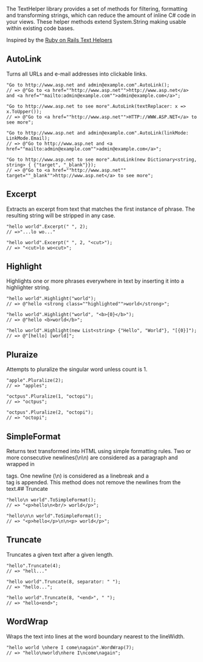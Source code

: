 The TextHelper library provides a set of methods for filtering, formatting and transforming strings, which can reduce the amount of inline C# code in your views. These helper methods extend System.String making usable within existing code bases.

Inspired by the [Ruby on Rails Text Helpers](http://api.rubyonrails.org/classes/ActionView/Helpers/TextHelper.html#method-i-truncate)

## AutoLink
Turns all URLs and e-mail addresses into clickable links.

	"Go to http://www.asp.net and admin@example.com".AutoLink();
	// => @"Go to <a href=""http://www.asp.net"">http://www.asp.net</a> and <a href=""mailto:admin@example.com"">admin@example.com</a>";

	"Go to http://www.asp.net to see more".AutoLink(textReplacer: x => x.ToUpper());
	// => @"Go to <a href=""http://www.asp.net"">HTTP://WWW.ASP.NET</a> to see more";

	"Go to http://www.asp.net and admin@example.com".AutoLink(linkMode: LinkMode.Email);
	// => @"Go to http://www.asp.net and <a href=""mailto:admin@example.com"">admin@example.com</a>";

	"Go to http://www.asp.net to see more".AutoLink(new Dictionary<string, string> { {"target", "_blank"}});
	// => @"Go to <a href=""http://www.asp.net"" target=""_blank"">http://www.asp.net</a> to see more";

## Excerpt
Extracts an excerpt from text that matches the first instance of phrase. The resulting string will be stripped in any case.

	"hello world".Excerpt(" ", 2);
	// =>"...lo wo..."

	"hello world".Excerpt(" ", 2, "<cut>");
	// => "<cut>lo wo<cut>";

## Highlight
Highlights one or more phrases everywhere in text by inserting it into a highlighter string.

	"hello world".Highlight("world");
	// => @"hello <strong class=""highlighted"">world</strong>";

	"hello world".Highlight("world", "<b>{0}</b>");
	// => @"hello <b>world</b>";

	"hello world".Highlight(new List<string> {"Hello", "World"}, "[{0}]");
	// => @"[hello] [world]";

## Pluraize
Attempts to pluralize the singular word unless count is 1.

	"apple".Pluralize(2);
	// => "apples";

	"octpus".Pluralize(1, "octopi");
	// => "octpus";

	"octpus".Pluralize(2, "octopi");
	// => "octopi";

## SimpleFormat
Returns text transformed into HTML using simple formatting rules. Two or more consecutive newlines(\n\n) are considered as a paragraph and wrapped in <p> tags. One newline (\n) is considered as a linebreak and a <br/> tag is appended. This method does not remove the newlines from the text.## Truncate

	"hello\n world".ToSimpleFormat();
	// => "<p>hello\n<br/> world</p>";

	"hello\n\n world".ToSimpleFormat();
	// => "<p>hello</p>\n\n<p> world</p>";

## Truncate
Truncates a given text after a given length.

	"hello".Truncate(4);
	// => "hell..."

	"hello world".Truncate(8, separator: " ");
	// => "hello...";

	"hello world".Truncate(8, "<end>", " ");
	// => "hello<end>";

## WordWrap
Wraps the text into lines at the word boundary nearest to the lineWidth.

	"hello world \nhere I come\nagain".WordWrap(7);
	// => "hello\nworld\nhere I\ncome\nagain";